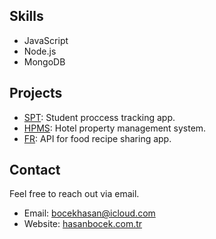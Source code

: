 ## Skills

- JavaScript
- Node.js
- MongoDB

## Projects

- [SPT](https://github.com/HasanBocek/SPT): Student proccess tracking app. 
- [HPMS](https://github.com/HasanBocek/Hotel-Property-Management-System): Hotel property management system. 
- [FR](https://github.com/HasanBocek/Food-Recipe-Backend): API for food recipe sharing app.

## Contact

Feel free to reach out via email.

- Email: bocekhasan@icloud.com
- Website: [hasanbocek.com.tr](http://hasanbocek.com.tr/)

